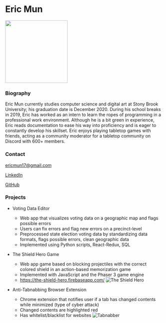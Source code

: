 # Eric Mun

<img src="https://media-exp1.licdn.com/dms/image/C4D03AQG5fihX7Vn12A/profile-displayphoto-shrink_400_400/0?e=1605139200&v=beta&t=tqOkVAoUomIY5RKpMRYj0pPTcGQO1zSt6WvoE9WOQv4" width="200" height="200" />

### Biography
Eric Mun currently studies computer science and digital art at Stony Brook University; his graduation date is December 2020. During his school breaks in 2019, Eric has worked as an intern to learn the ropes of programming in a professional work environment. Although he is a bit green in experience, Eric reads documentation to ease his way into proficiency and is eager to constantly develop his skillset. Eric enjoys playing tabletop games with friends, acting as a community moderator for a tabletop community on Discord with 600+ members.

### Contact
ericmun17@gmail.com

[LinkedIn](https://www.linkedin.com/in/eric-mun-313319167/)

[GitHub](https://github.com/DiZeroX)

### Projects

- Voting Data Editor
  - Web app that visualizes voting data on a geographic map and flags possible errors
  - Users can fix errors and flag new errors on a precinct-level
  - Preprocessed state election voting data by standardizing data formats, flags possible errors, clean geographic data
  - Implemented using Python scripts, React-Redux, SQL
- The Shield Hero Game 
  - Web app game based on blocking projectiles with the correct colored shield in an action-based memorization game
  - Implemented with JavaScript and the Phaser 3 game engine
  - https://the-shield-hero.firebaseapp.com/
 ![The Shield Hero](../assets/shield-hero.png)

- Anti-Tabnabbing Browser Extension
  - Chrome extension that notifies user if a tab has changed contents while minimized (type of cyber attack)
  - Changed contents are highlighted red
  - Has whitelist/blacklist for websites
![Tabnabber](../assets/tabnabber.png)
